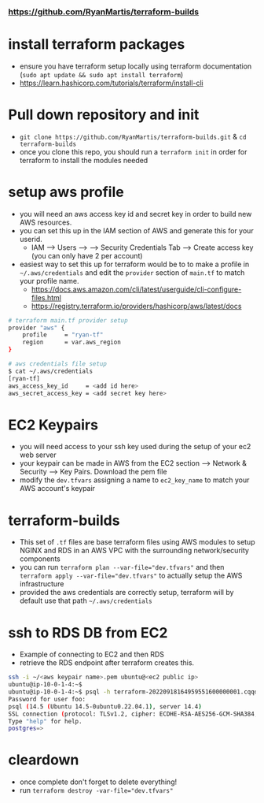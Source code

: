 ### https://github.com/RyanMartis/terraform-builds

# install terraform packages
- ensure you have terraform setup locally using terraform documentation (`sudo apt update && sudo apt install terraform`)
- https://learn.hashicorp.com/tutorials/terraform/install-cli

# Pull down repository and init
- `git clone https://github.com/RyanMartis/terraform-builds.git` & `cd terraform-builds`
- once you clone this repo, you should run a `terraform init` in order for terraform to install the modules needed

# setup aws profile

- you will need an aws access key id and secret key in order to build new AWS resources.
- you can set this up in the IAM section of AWS and generate this for your userid.
    - IAM --> Users --> <user name> --> Security Credentials Tab --> Create access key (you can only have 2 per account)
- easiest way to set this up for terraform would be to to make a profile in `~/.aws/credentials` and edit the `provider` section of `main.tf` to match your profile name.
    - https://docs.aws.amazon.com/cli/latest/userguide/cli-configure-files.html
    - https://registry.terraform.io/providers/hashicorp/aws/latest/docs

```bash
# terraform main.tf provider setup
provider "aws" {
    profile     = "ryan-tf"
    region      = var.aws_region
}
```

```bash
# aws credentials file setup
$ cat ~/.aws/credentials
[ryan-tf]
aws_access_key_id     = <add id here>
aws_secret_access_key = <add secret key here>
```

# EC2 Keypairs
- you will need access to your ssh key used during the setup of your ec2 web server 
- your keypair can be made in AWS from the EC2 section --> Network & Security --> Key Pairs. Download the pem file
- modify the `dev.tfvars` assigning a name to `ec2_key_name` to match your AWS account's keypair

# terraform-builds
- This set of `.tf` files are base terraform files using AWS modules to setup NGINX and RDS in an AWS VPC with the surrounding network/security components
- you can run `terraform plan --var-file="dev.tfvars"` and then `terraform apply --var-file="dev.tfvars"` to actually setup the AWS infrastructure
- provided the aws credentials are correctly setup, terraform will by default use that path `~/.aws/credentials` 

# ssh to RDS DB from EC2
- Example of connecting to EC2 and then RDS
- retrieve the RDS endpoint after terraform creates this. 

```bash
ssh -i ~/<aws keypair name>.pem ubuntu@<ec2 public ip>
ubuntu@ip-10-0-1-4:~$ 
ubuntu@ip-10-0-1-4:~$ psql -h terraform-20220918164959551600000001.cqqdzl0dyqwo.us-east-1.rds.amazonaws.com -d postgres -U foo
Password for user foo:
psql (14.5 (Ubuntu 14.5-0ubuntu0.22.04.1), server 14.4)
SSL connection (protocol: TLSv1.2, cipher: ECDHE-RSA-AES256-GCM-SHA384, bits: 256, compression: off)
Type "help" for help.
postgres=>
```

# cleardown
- once complete don't forget to delete everything! 
- run `terraform destroy -var-file="dev.tfvars"`

